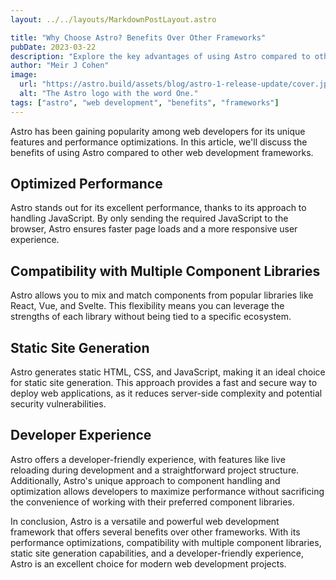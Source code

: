 ```yaml
---
layout: ../../layouts/MarkdownPostLayout.astro

title: "Why Choose Astro? Benefits Over Other Frameworks"
pubDate: 2023-03-22
description: "Explore the key advantages of using Astro compared to other web development frameworks."
author: "Meir J Cohen"
image:
  url: "https://astro.build/assets/blog/astro-1-release-update/cover.jpeg"
  alt: "The Astro logo with the word One."
tags: ["astro", "web development", "benefits", "frameworks"]
---
```


Astro has been gaining popularity among web developers for its unique features and performance optimizations. In this article, we'll discuss the benefits of using Astro compared to other web development frameworks.

## Optimized Performance

Astro stands out for its excellent performance, thanks to its approach to handling JavaScript. By only sending the required JavaScript to the browser, Astro ensures faster page loads and a more responsive user experience.

## Compatibility with Multiple Component Libraries

Astro allows you to mix and match components from popular libraries like React, Vue, and Svelte. This flexibility means you can leverage the strengths of each library without being tied to a specific ecosystem.

## Static Site Generation

Astro generates static HTML, CSS, and JavaScript, making it an ideal choice for static site generation. This approach provides a fast and secure way to deploy web applications, as it reduces server-side complexity and potential security vulnerabilities.

## Developer Experience

Astro offers a developer-friendly experience, with features like live reloading during development and a straightforward project structure. Additionally, Astro's unique approach to component handling and optimization allows developers to maximize performance without sacrificing the convenience of working with their preferred component libraries.

In conclusion, Astro is a versatile and powerful web development framework that offers several benefits over other frameworks. With its performance optimizations, compatibility with multiple component libraries, static site generation capabilities, and a developer-friendly experience, Astro is an excellent choice for modern web development projects.
